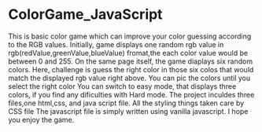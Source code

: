 # ColorGame_JavaScript
This is basic color game which can improve your color guessing according to the RGB values. 
Initially, game displays one random rgb value in rgb(redValue,greenValue,blueValue) fromat,the each color value would be between 0 and 255.
On the same page itself, the game diaplays six random colors.
Here, challenge is guess the right color in those six colos that would match the displayed rgb value right above. 
You can pic the colors until you select the right color
You can switch to easy mode, that displays three colors, if you find any dificulties with Hard mode.
The project inculdes three files,one html,css, and java script file.
All the styling things taken care by CSS file
The javascript file is simply written using vanilla javascript.
I hope you enjoy the game.

